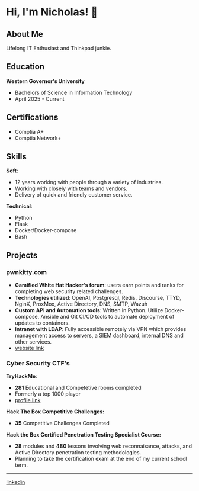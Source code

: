 
# Hi, I'm Nicholas! 🐾

## About Me
Lifelong IT Enthusiast and Thinkpad junkie.

## Education
__Western Governor's University__
- Bachelors of Science in Information Technology
- April 2025 - Current

## Certifications
- Comptia A+
- Comptia Network+

## Skills
  __Soft__:
  - 12 years working with people through a variety of industries.
  - Working with closely with teams and vendors.
  - Delivery of quick and friendly customer service.
  
  __Technical__:
  - Python
  - Flask
  - Docker/Docker-compose
  - Bash

## Projects
  ### pwnkitty.com
  - __Gamified White Hat Hacker's forum__: users earn points and ranks for completing web security related challenges.
  - __Technologies utilized__: OpenAI, Postgresql, Redis, Discourse, TTYD, NginX, ProxMox, Active Directory, DNS, SMTP, Wazuh
  - __Custom API and Automation tools__: Written in Python. Utilize Docker-compose, Ansible and Git CI/CD tools to automate deployment of updates to containers.
  - __Intranet with LDAP__: Fully accessible remotely via VPN which provides management access to servers, a SIEM dashboard, internal DNS and other services.
  - [website link](https://pwnkitty.com)

  ### Cyber Security CTF's
  __TryHackMe__: 
  - __281__ Educational and Competetive rooms completed
  - Formerly a top 1000 player
  - [profile link](https://tryhackme.com/t/maiamor)
  
  __Hack The Box Competitive Challenges:__
  - __35__ Competitive Challenges Completed
  
  __Hack the Box Certified Penetration Testing Specialist Course:__
  - __28__ modules and __480__ lessons involving web reconnaisance, attacks, and Active Directory penetration testing methodologies.
  - Planning to take the certification exam at the end of my current school term.

---
[linkedin](https://www.linkedin.com/in/nicholas-mestanas-35149137b/)
